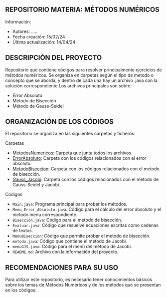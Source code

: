 ## REPOSITORIO MATERIA: MÉTODOS NUMÉRICOS

Información:

- Autores: .....
- Fecha creación: 15/02/24
- Última actualización: 14/04/24

## DESCRIPCIÓN DEL PROYECTO

Repositorio que contiene códigos para resolver principalmente ejercicios de métodos numéricos.
Se organiza en carpetas según el tipo de metodo o concepto que se aborda, y dentro de cada una hay un archivo .java con la solución correspondiente
Los archivos principales son sobre:

- Error Absoluto
- Metodo de Bisección
- Método de Gauss-Seidel

## ORGANIZACIÓN DE LOS CÓDIGOS

El repositorio se organiza en las siguientes carpetas y ficheros:

Carpetas

- [MetodosNumericos](MetodosNumericos): Carpeta que junta todos los archivos.
- [ErrorAbsoluto](MetodosNumericos/ErrorAbsoluto): Carpeta con los códigos relacionados con el error absoluto.
- [MetodoBiseccion](MetodosNumericos/MetodoBiseccion): Carpeta con los códigos relacionados con el metodo de bisección.
- [Gauss_Jacobi](MetodosNumericos/Gauss_Jacobi): Carpeta con los códigos relacionados con el metodo de Gauss-Seidel y Jacobi.

Códigos

- `Main.java`: Programa principal para probar los métodos.
- `Menu_Error_Absoluto.java`: Código para el cálculo del error absoluto y el metodo menu correspondiente.
- `Bisección.java`: Código para el metodo de bisección.
- `Evaluar.java`: Código que resuelve ecuaciones escritas como cadenas de textos.
- `MenuBiseccion`: Código que permite probar el metodo de bisección.
- `metodo.java`: Código que contiene el método de Jacobi.
- `menuGJS.java`: Código para el menú del método de Jacobi.
- `README.md`: Archivo con la información del proyecto.

## RECOMENDACIONES PARA SU USO

Para utilizar este repositorio, es necesario tener conocimientos básicos sobre los temas de Métodos Numéricos
y de los métodos que se presentan en los códigos.
